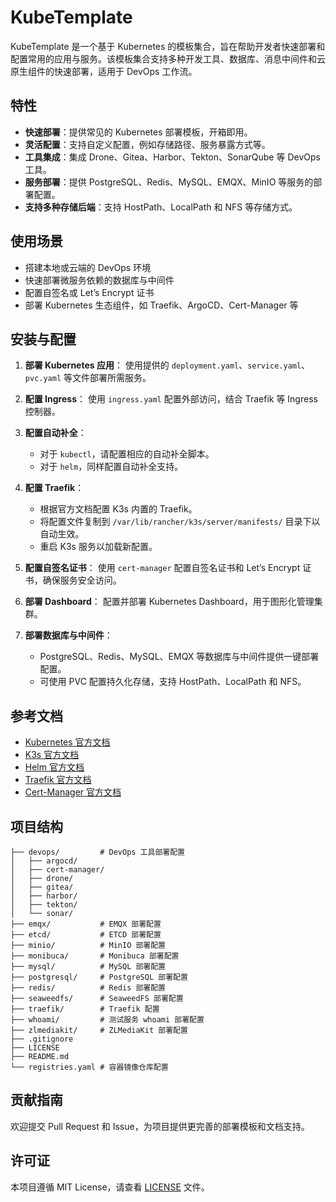 

# KubeTemplate

KubeTemplate 是一个基于 Kubernetes 的模板集合，旨在帮助开发者快速部署和配置常用的应用与服务。该模板集合支持多种开发工具、数据库、消息中间件和云原生组件的快速部署，适用于 DevOps 工作流。

## 特性

- **快速部署**：提供常见的 Kubernetes 部署模板，开箱即用。
- **灵活配置**：支持自定义配置，例如存储路径、服务暴露方式等。
- **工具集成**：集成 Drone、Gitea、Harbor、Tekton、SonarQube 等 DevOps 工具。
- **服务部署**：提供 PostgreSQL、Redis、MySQL、EMQX、MinIO 等服务的部署配置。
- **支持多种存储后端**：支持 HostPath、LocalPath 和 NFS 等存储方式。

## 使用场景

- 搭建本地或云端的 DevOps 环境
- 快速部署微服务依赖的数据库与中间件
- 配置自签名或 Let’s Encrypt 证书
- 部署 Kubernetes 生态组件，如 Traefik、ArgoCD、Cert-Manager 等

## 安装与配置

1. **部署 Kubernetes 应用**：
   使用提供的 `deployment.yaml`、`service.yaml`、`pvc.yaml` 等文件部署所需服务。

2. **配置 Ingress**：
   使用 `ingress.yaml` 配置外部访问，结合 Traefik 等 Ingress 控制器。

3. **配置自动补全**：
   - 对于 `kubectl`，请配置相应的自动补全脚本。
   - 对于 `helm`，同样配置自动补全支持。

4. **配置 Traefik**：
   - 根据官方文档配置 K3s 内置的 Traefik。
   - 将配置文件复制到 `/var/lib/rancher/k3s/server/manifests/` 目录下以自动生效。
   - 重启 K3s 服务以加载新配置。

5. **配置自签名证书**：
   使用 `cert-manager` 配置自签名证书和 Let’s Encrypt 证书，确保服务安全访问。

6. **部署 Dashboard**：
   配置并部署 Kubernetes Dashboard，用于图形化管理集群。

7. **部署数据库与中间件**：
   - PostgreSQL、Redis、MySQL、EMQX 等数据库与中间件提供一键部署配置。
   - 可使用 PVC 配置持久化存储，支持 HostPath、LocalPath 和 NFS。

## 参考文档

- [Kubernetes 官方文档](https://kubernetes.io/docs/)
- [K3s 官方文档](https://docs.k3s.io/)
- [Helm 官方文档](https://helm.sh/docs/)
- [Traefik 官方文档](https://doc.traefik.io/traefik/)
- [Cert-Manager 官方文档](https://cert-manager.io/docs/)

## 项目结构

```
├── devops/         # DevOps 工具部署配置
│   ├── argocd/
│   ├── cert-manager/
│   ├── drone/
│   ├── gitea/
│   ├── harbor/
│   ├── tekton/
│   └── sonar/
├── emqx/           # EMQX 部署配置
├── etcd/           # ETCD 部署配置
├── minio/          # MinIO 部署配置
├── monibuca/       # Monibuca 部署配置
├── mysql/          # MySQL 部署配置
├── postgresql/     # PostgreSQL 部署配置
├── redis/          # Redis 部署配置
├── seaweedfs/      # SeaweedFS 部署配置
├── traefik/        # Traefik 配置
├── whoami/         # 测试服务 whoami 部署配置
├── zlmediakit/     # ZLMediaKit 部署配置
├── .gitignore
├── LICENSE
├── README.md
└── registries.yaml # 容器镜像仓库配置
```

## 贡献指南

欢迎提交 Pull Request 和 Issue，为项目提供更完善的部署模板和文档支持。

## 许可证

本项目遵循 MIT License，请查看 [LICENSE](LICENSE) 文件。